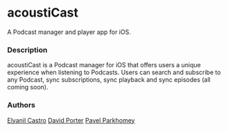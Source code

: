 # acoustiCast
A Podcast manager and player app for iOS.

### Description
acoustiCast is a Podcast manager for iOS that offers users a unique experience when listening to Podcasts.  Users can search and subscribe to any Podcast, sync subscriptions, sync playback and sync episodes (all coming soon).

### Authors
[Elyanil Castro](https://github.com/yanil3500)
[David Porter](https://github.com/thegrimheep)
[Pavel Parkhomey](https://github.com/pavelpark)

